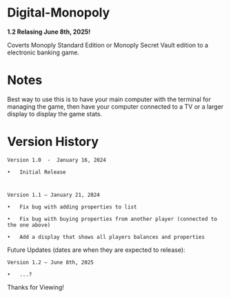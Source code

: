 # Digital-Monopoly

**1.2 Relasing June 8th, 2025!**

Coverts Monoply Standard Edition or Monoply Secret Vault edition to a electronic banking game.

# Notes
Best way to use this is to have your main computer with the terminal for managing the game, then have your computer connected to a TV or a larger display to display the game stats.

# Version History
	Version 1.0  -  January 16, 2024

  	•	Initial Release 	
#
	Version 1.1 – January 21, 2024

  	•	Fix bug with adding properties to list

  	•	Fix bug with buying properties from another player (connected to the one above)

  	•	Add a display that shows all players balances and properties

Future Updates (dates are when they are expected to release):

	Version 1.2 – June 8th, 2025
 
	•	...?





 
Thanks for Viewing!
